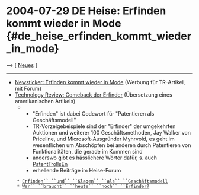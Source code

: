 # 2004-07-29 DE Heise: Erfinden kommt wieder in Mode {#de_heise_erfinden_kommt_wieder_in_mode}

\--\> \[ [ Neues](SwpatcninoDe "wikilink") \]

------------------------------------------------------------------------

-   [Newsticker: Erfinden kommt wieder in
    Mode](http://www.heise.de/newsticker/meldung/49568 "wikilink")
    (Werbung für TR-Artikel, mit Forum)
-   [Technology Review: Comeback der
    Erfinder](http://www.heise.de/tr/artikel/49408 "wikilink")
    (Übersetzung eines amerikanischen Artikels)
    -   -   \"Erfinden\" ist dabei Codewort für \"Patentieren als
            Geschäftsmodell\"
        -   TR-Vorzeigebeispiele sind der \"Erfinder\" der umgekehrten
            Auktionen und weiterer 100 Geschäftsmethoden, Jay Walker von
            Priceline, und Microsoft-Ausgründer Myhrvold, es geht im
            wesentlichen um Abschöpfen bei anderen durch Patentieren von
            Funktionalitäten, die gerade im Kommen sind
        -   anderswo gibt es hässlichere Wörter dafür, s. auch
            [PatentTrollsEn](PatentTrollsEn "wikilink")
        -   erhellende Beiträge im Heise-Forum

`    * `[`Erfinden`` ``und`` ``Klagen`` ``als`` ``Geschäftsmodell`](http://www.heise.de/newsticker/foren/go.shtml?read=1&msg_id=6144991&forum_id=61984 "wikilink")\
`    * `[`Wer`` ``braucht`` ``heute`` ``noch`` ``Erfinder?`](http://www.heise.de/newsticker/foren/go.shtml?read=1&msg_id=6144978&forum_id=61984&MD5=5c1098f26a31cd2ee781bc7a28aaf0c7&postvote=2 "wikilink")
